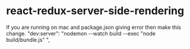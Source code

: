 # react-redux-server-side-rendering

If you are running on mac and package.json giving error then make this change.
"dev:server": "nodemon --watch build --exec \"node build/bundle.js\" ",
